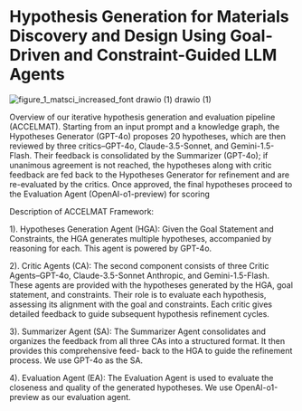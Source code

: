 # Hypothesis Generation for Materials Discovery and Design Using Goal-Driven and Constraint-Guided LLM Agents
![figure_1_matsci_increased_font drawio (1) drawio (1)](https://github.com/user-attachments/assets/d2c2c1c7-a5e4-4c79-8696-822a2d5c31e5)

Overview of our iterative hypothesis generation and evaluation pipeline (ACCELMAT). Starting from an input 
prompt and a knowledge graph, the Hypotheses Generator (GPT-4o) proposes 20 hypotheses, which are then
reviewed by three critics–GPT-4o, Claude-3.5-Sonnet, and Gemini-1.5-Flash. Their feedback is consolidated
by the Summarizer (GPT-4o); if unanimous agreement is not reached, the hypotheses along with critic feedback
are fed back to the Hypotheses Generator for refinement and are re-evaluated by the critics. Once approved,
the final hypotheses proceed to the Evaluation Agent (OpenAI-o1-preview) for scoring

Description of ACCELMAT Framework:

1). Hypotheses Generation Agent (HGA): Given the Goal Statement and Constraints, the HGA generates multiple hypotheses, accompanied by reasoning for each. This agent is
powered by GPT-4o.

2). Critic Agents (CA): The second component consists of three Critic Agents–GPT-4o, Claude-3.5-Sonnet Anthropic, and Gemini-1.5-Flash. These
agents are provided with the hypotheses generated by the HGA, goal statement, and constraints. Their role is to evaluate each hypothesis, assessing its alignment with the goal and
constraints. Each critic gives detailed feedback to guide subsequent hypothesis refinement cycles.

3). Summarizer Agent (SA): The Summarizer Agent consolidates and organizes the feedback from all three CAs into a structured format. It then provides this comprehensive feed-
back to the HGA to guide the refinement process. We use GPT-4o as the SA.

4). Evaluation Agent (EA): The Evaluation Agent is used to evaluate the closeness and quality of the generated hypotheses. We use OpenAI-o1-preview as our evaluation agent.
